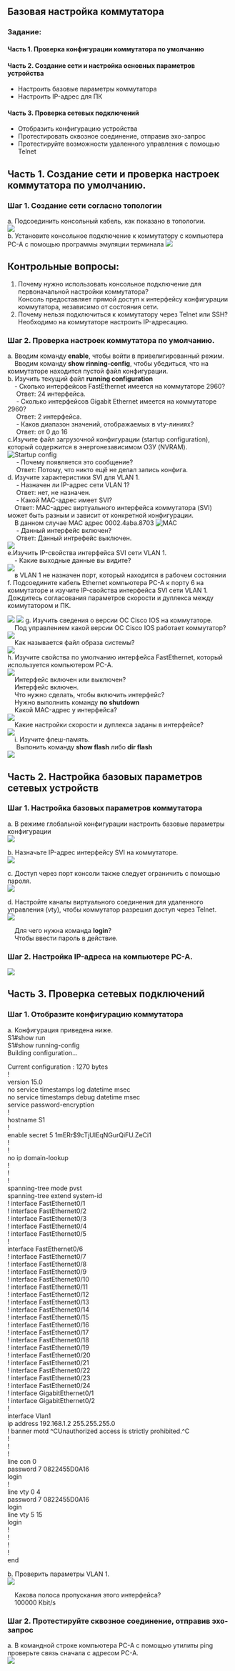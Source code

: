 ## Базовая настройка коммутатора
### Задание:
#### Часть 1. Проверка конфигурации коммутатора по умолчанию
#### Часть 2. Создание сети и настройка основных параметров устройства
* Настроить базовые параметры коммутатора  
* Настроить IP-адрес для ПК
#### Часть 3. Проверка сетевых подключений
* Отобразить конфигурацию устройства
* Протестировать сквозное соединение, отправив эхо-запрос
* Протестируйте возможности удаленного управления с помощью Telnet           

## Часть 1. Создание сети и проверка настроек коммутатора по умолчанию.

### Шаг 1. Создание сети согласно топологии
а. Подсоединить консольный кабель, как показано в топологии.  
![](./Подключение%20консольного%20кабеля.png)             
b. Установите консольное подключение к коммутатору с компьютера PC-A с помощью программы эмуляции терминала 
![](Консольное%20подключение.png) 
## Контрольные вопросы:
1. Почему нужно использовать консольное подключение для первоначальной настройки коммутатора?  
Консоль предоставляет прямой доступ к интерфейсу конфигурации коммутатора, независимо от состояния сети.
2. Почему нельзя подключиться к коммутатору через Telnet или SSH?   
   Необходимо на коммутаторе настроить IP-адресацию.

### Шаг 2. Проверка настроек коммутатора по умолчанию.
a. Вводим команду **enable**, чтобы войти в привелигированный режим.   
&nbsp;&nbsp;&nbsp;&nbsp;Вводим команду **show rinning-config**, чтобы убедиться, что на коммутаторе находится пустой файл конфигурации.     
b. Изучить текущий файл **running configuration**        
&nbsp;&nbsp;&nbsp;&nbsp;- Сколько интерфейсов FastEthernet имеется на коммутаторе 2960?     
&nbsp;&nbsp;&nbsp;&nbsp; Ответ: 24 интерфейса.    
&nbsp;&nbsp;&nbsp;&nbsp; - Сколько интерфейсов Gigabit Ethernet имеется на коммутаторе 2960?            
&nbsp;&nbsp;&nbsp;&nbsp; Ответ: 2 интерфейса.      
&nbsp;&nbsp;&nbsp;&nbsp; - Каков диапазон значений, отображаемых в vty-линиях?   
&nbsp;&nbsp;&nbsp;&nbsp; Ответ: от 0 до 16         
c.Изучите файл загрузочной конфигурации (startup configuration), который содержится в энергонезависимом ОЗУ (NVRAM).   
![Startup config](./Startup%20config.png)      
&nbsp;&nbsp;&nbsp;&nbsp; - Почему появляется это сообщение?       
&nbsp;&nbsp;&nbsp;&nbsp; Ответ: Потому, что никто ещё не делал запись конфига.         
d. Изучите характеристики SVI для VLAN 1.           
&nbsp;&nbsp;&nbsp;&nbsp; - Назначен ли IP-адрес сети VLAN 1?          
&nbsp;&nbsp;&nbsp;&nbsp; Ответ: нет, не назначен.     
&nbsp;&nbsp;&nbsp;&nbsp; - Какой MAC-адрес имеет SVI?       
&nbsp;&nbsp;&nbsp;&nbsp;Ответ: MAC-адрес виртуального интерфейса коммутатора (SVI) может быть разным и зависит от конкретной конфигурации.      
&nbsp;&nbsp;&nbsp;&nbsp;В данном случае MAC адрес 0002.4aba.8703
   ![MAC](./MAC.png)             
&nbsp;&nbsp;&nbsp;&nbsp; - Данный интерфейс включен?        
&nbsp;&nbsp;&nbsp;&nbsp; Ответ: Данный интрефейс выключен.      
![](./Состояние%20VLAN1.png)     
e.Изучить IP-свойства интерфейса SVI сети VLAN 1.      
 &nbsp;&nbsp;&nbsp;&nbsp;- Какие выходные данные вы видите?                 
![](./IP%20VLAN%201.png)                
&nbsp;&nbsp;&nbsp;&nbsp;в VLAN 1 не назначен порт, который находится в рабочем состоянии            
f. Подсоедините кабель Ethernet компьютера PC-A к порту 6 на коммутаторе и изучите IP-свойства интерфейса SVI сети VLAN 1. Дождитесь согласования параметров скорости и дуплекса между коммутатором и ПК.

![](./Подключение%20Fast%20Ethernet.png)
![](./Fast%20Ethernet%2006.png)
g. Изучить сведения о версии ОС Cisco IOS на коммутаторе.    
&nbsp;&nbsp;&nbsp;&nbsp;Под управлением какой версии ОС Cisco IOS работает коммутатор?
![](./Версия%20IOS.png)            
&nbsp;&nbsp;&nbsp;&nbsp;Как называется файл образа системы?      
![](./Имя%20фал%20образа.png)     
h.	Изучите свойства по умолчанию интерфейса FastEthernet, который используется компьютером PC-A.    
![](./свойства%20f0-6.png)     
&nbsp;&nbsp;&nbsp;&nbsp;Интерфейс включен или выключен?      
&nbsp;&nbsp;&nbsp;&nbsp;Интерфейс включен.   
&nbsp;&nbsp;&nbsp;&nbsp;Что нужно сделать, чтобы включить интерфейс?        
&nbsp;&nbsp;&nbsp;&nbsp;Нужно выполнить команду **no shutdown**      
&nbsp;&nbsp;&nbsp;&nbsp;Какой MAC-адрес у интерфейса?     
![](./MAC%20f0-6.png)    
&nbsp;&nbsp;&nbsp;&nbsp;Какие настройки скорости и дуплекса заданы в интерфейсе?     
![](./Скорость%20и%20дуплекс.png)    
&nbsp;&nbsp;&nbsp;&nbsp;i. Изучите флеш-память.        
&nbsp;&nbsp;&nbsp;&nbsp; Выпонить команду **show flash** либо **dir flash**      
![](./Флеш%20память.png)       

## Часть 2. Настройка базовых параметров сетевых устройств

### Шаг 1. Настройка базовых параметров коммутатора         
a. В режиме глобальной конфигурации настроить базовые параметры конфигурации     
![](./Часть%202%20а.png)    

b. 	Назначьте IP-адрес интерфейсу SVI на коммутаторе.         
![](./ip%20адрес.png)   

c. 	Доступ через порт консоли также следует ограничить  с помощью пароля.    
![](./пароль.png)         

d. Настройте каналы виртуального соединения для удаленного управления (vty), чтобы коммутатор разрешил доступ через Telnet.         
![](./пароль%20VTY.png)        

&nbsp;&nbsp;&nbsp;&nbsp;Для чего нужна команда **login**?      
&nbsp;&nbsp;&nbsp;&nbsp;Чтобы ввести пароль в действие.    

### Шаг 2. Настройка IP-адреса на компьютере PC-A.       
![](./IP%20адрес%20PC.png)      

## Часть 3. Проверка сетевых подключений      

### Шаг 1. Отобразите конфигурацию коммутатора     

a. Конфигурация приведена ниже.     
S1#show run         
S1#show running-config      
Building configuration...      

Current configuration : 1270 bytes     
!    
version 15.0     
no service timestamps log datetime msec     
no service timestamps debug datetime msec     
service password-encryption     
!     
hostname S1     
!     
enable secret 5 $1$mERr$9cTjUIEqNGurQiFU.ZeCi1    
!     
!     
no ip domain-lookup     
!     
!     
!     
spanning-tree mode pvst     
spanning-tree extend system-id     
!
interface FastEthernet0/1     
!
interface FastEthernet0/2     
!
interface FastEthernet0/3      
!
interface FastEthernet0/4     
!
interface FastEthernet0/5     
!    
interface FastEthernet0/6         
!
interface FastEthernet0/7         
!
interface FastEthernet0/8    
!
interface FastEthernet0/9   
!
interface FastEthernet0/10     
!
interface FastEthernet0/11    
!
interface FastEthernet0/12     
!
interface FastEthernet0/13     
!
interface FastEthernet0/14     
!
interface FastEthernet0/15     
!
interface FastEthernet0/16     
!
interface FastEthernet0/17     
!
interface FastEthernet0/18    
!
interface FastEthernet0/19     
!
interface FastEthernet0/20     
!
interface FastEthernet0/21     
!
interface FastEthernet0/22     
!
interface FastEthernet0/23     
!
interface FastEthernet0/24     
!
interface GigabitEthernet0/1    
!
interface GigabitEthernet0/2     
!       
interface Vlan1      
 ip address 192.168.1.2 255.255.255.0     
!
banner motd ^CUnauthorized access is strictly prohibited.^C     
!     
!      
!     
line con 0      
 password 7 0822455D0A16      
 login      
!      
line vty 0 4     
 password 7 0822455D0A16      
 login       
line vty 5 15      
 login      
!     
!     
!     
!      
end       

b. Проверить параметры VLAN 1.       
![](./параметры%20VLAN%201.png)      

&nbsp;&nbsp;&nbsp;&nbsp;Какова полоса пропускания этого интерфейса?      
&nbsp;&nbsp;&nbsp;&nbsp;100000 Kbit/s

### Шаг 2. Протестируйте сквозное соединение, отправив эхо-запрос     
a. В командной строке компьютера PC-A с помощью утилиты ping проверьте связь сначала с адресом PC-A.     
![](./PING%201.png)      
